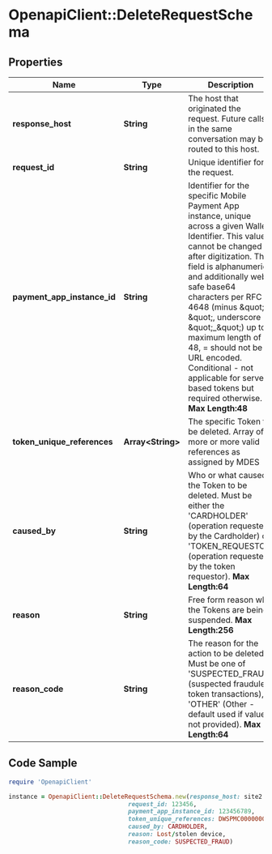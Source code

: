 # OpenapiClient::DeleteRequestSchema

## Properties

Name | Type | Description | Notes
------------ | ------------- | ------------- | -------------
**response_host** | **String** | The host that originated the request. Future calls in the same conversation may be routed to this host.  | [optional] 
**request_id** | **String** | Unique identifier for the request.  | 
**payment_app_instance_id** | **String** | Identifier for the specific Mobile Payment App instance, unique across a given Wallet Identifier. This value cannot be changed after digitization. This field is alphanumeric and additionally web-safe base64 characters per RFC 4648 (minus \&quot;-\&quot;, underscore \&quot;_\&quot;) up to a maximum length of 48, &#x3D; should not be URL encoded. Conditional - not applicable for server based tokens but required otherwise.     __Max Length:48__  | [optional] 
**token_unique_references** | **Array&lt;String&gt;** | The specific Token to be deleted. Array of more or more valid references as assigned by MDES   | 
**caused_by** | **String** | Who or what caused the Token to be deleted. Must be either the &#39;CARDHOLDER&#39; (operation requested by the Cardholder) or &#39;TOKEN_REQUESTOR&#39; (operation requested by the token requestor).    __Max Length:64__  | 
**reason** | **String** | Free form reason why the Tokens are being suspended.     __Max Length:256__  | [optional] 
**reason_code** | **String** | The reason for the action to be deleted. Must be one of &#39;SUSPECTED_FRAUD&#39; (suspected fraudulent token transactions), &#39;OTHER&#39; (Other - default used if value not provided).     __Max Length:64__  | 

## Code Sample

```ruby
require 'OpenapiClient'

instance = OpenapiClient::DeleteRequestSchema.new(response_host: site2.payment-app-provider.com,
                                 request_id: 123456,
                                 payment_app_instance_id: 123456789,
                                 token_unique_references: DWSPMC000000000132d72d4fcb2f4136a0532d3093ff1a45,
                                 caused_by: CARDHOLDER,
                                 reason: Lost/stolen device,
                                 reason_code: SUSPECTED_FRAUD)
```


